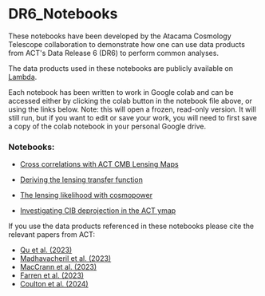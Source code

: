# DR6_Notebooks
These notebooks have been developed by the Atacama Cosmology Telescope collaboration to demonstrate how one can use data products from ACT's Data Release 6 (DR6) to perform common analyses.

The data products used in these notebooks are publicly available on [Lambda](https://lambda.gsfc.nasa.gov/product/act/actadv_prod_table.html). 

Each notebook has been written to work in Google colab and can be accessed either by clicking the colab button in the notebook file above, or using the links below. Note: this will open a frozen, read-only version. It will still run, but if you want to edit or save your work, you will need to first save a copy of the colab notebook in your personal Google drive.

### Notebooks:

- [Cross correlations with ACT CMB Lensing Maps](https://colab.research.google.com/github/ACTCollaboration/DR6_Notebooks/blob/main/ACT_DR6_lensing_cross_correlation.ipynb)

- [Deriving the lensing transfer function](https://colab.research.google.com/github/ACTCollaboration/DR6_Notebooks/blob/main/ACT_DR6_lensing_transfer_function.ipynb)

- [The lensing likelihood with cosmopower](https://colab.research.google.com/github/ACTCollaboration/DR6_Notebooks/blob/main/ACT_DR6_lensing_likelihood_with_cosmopower.ipynb)

- [Investigating CIB deprojection in the ACT ymap](https://github.com/ACTCollaboration/DR6_Notebooks/blob/main/ACT_DR6_ymap_CIB.ipynb)

If you use the data products referenced in these notebooks please cite the relevant papers from ACT:
- [Qu et al. (2023)](https://arxiv.org/abs/2304.05202)
- [Madhavacheril et al. (2023)](https://arxiv.org/abs/2304.05203)
- [MacCrann et al. (2023)](https://arxiv.org/abs/2304.05196)
- [Farren et al. (2023)](https://arxiv.org/abs/2309.05659)
- [Coulton et al. (2024)](https://arxiv.org/abs/2307.01258)

  


